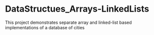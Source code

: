 # DataStructues_Arrays-LinkedLists
This project demonstrates separate array and linked-list based implementations of a database of cities
